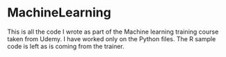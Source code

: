 # MachineLearning
This is all the code I wrote as part of the Machine learning training course taken from Udemy. I have worked only on the Python files. The R sample code is left as is coming from the trainer. 